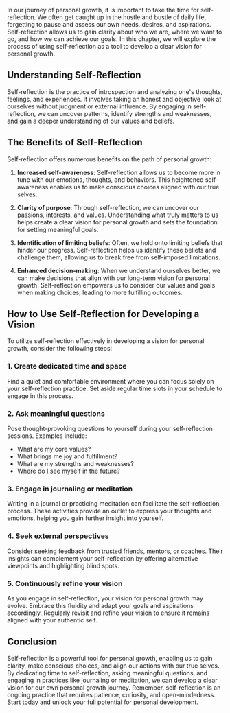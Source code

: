 
In our journey of personal growth, it is important to take the time for self-reflection. We often get caught up in the hustle and bustle of daily life, forgetting to pause and assess our own needs, desires, and aspirations. Self-reflection allows us to gain clarity about who we are, where we want to go, and how we can achieve our goals. In this chapter, we will explore the process of using self-reflection as a tool to develop a clear vision for personal growth.

Understanding Self-Reflection
-----------------------------

Self-reflection is the practice of introspection and analyzing one's thoughts, feelings, and experiences. It involves taking an honest and objective look at ourselves without judgment or external influence. By engaging in self-reflection, we can uncover patterns, identify strengths and weaknesses, and gain a deeper understanding of our values and beliefs.

The Benefits of Self-Reflection
-------------------------------

Self-reflection offers numerous benefits on the path of personal growth:

1. **Increased self-awareness**: Self-reflection allows us to become more in tune with our emotions, thoughts, and behaviors. This heightened self-awareness enables us to make conscious choices aligned with our true selves.

2. **Clarity of purpose**: Through self-reflection, we can uncover our passions, interests, and values. Understanding what truly matters to us helps create a clear vision for personal growth and sets the foundation for setting meaningful goals.

3. **Identification of limiting beliefs**: Often, we hold onto limiting beliefs that hinder our progress. Self-reflection helps us identify these beliefs and challenge them, allowing us to break free from self-imposed limitations.

4. **Enhanced decision-making**: When we understand ourselves better, we can make decisions that align with our long-term vision for personal growth. Self-reflection empowers us to consider our values and goals when making choices, leading to more fulfilling outcomes.

How to Use Self-Reflection for Developing a Vision
--------------------------------------------------

To utilize self-reflection effectively in developing a vision for personal growth, consider the following steps:

### 1. Create dedicated time and space

Find a quiet and comfortable environment where you can focus solely on your self-reflection practice. Set aside regular time slots in your schedule to engage in this process.

### 2. Ask meaningful questions

Pose thought-provoking questions to yourself during your self-reflection sessions. Examples include:

* What are my core values?
* What brings me joy and fulfillment?
* What are my strengths and weaknesses?
* Where do I see myself in the future?

### 3. Engage in journaling or meditation

Writing in a journal or practicing meditation can facilitate the self-reflection process. These activities provide an outlet to express your thoughts and emotions, helping you gain further insight into yourself.

### 4. Seek external perspectives

Consider seeking feedback from trusted friends, mentors, or coaches. Their insights can complement your self-reflection by offering alternative viewpoints and highlighting blind spots.

### 5. Continuously refine your vision

As you engage in self-reflection, your vision for personal growth may evolve. Embrace this fluidity and adapt your goals and aspirations accordingly. Regularly revisit and refine your vision to ensure it remains aligned with your authentic self.

Conclusion
----------

Self-reflection is a powerful tool for personal growth, enabling us to gain clarity, make conscious choices, and align our actions with our true selves. By dedicating time to self-reflection, asking meaningful questions, and engaging in practices like journaling or meditation, we can develop a clear vision for our own personal growth journey. Remember, self-reflection is an ongoing practice that requires patience, curiosity, and open-mindedness. Start today and unlock your full potential for personal development.
